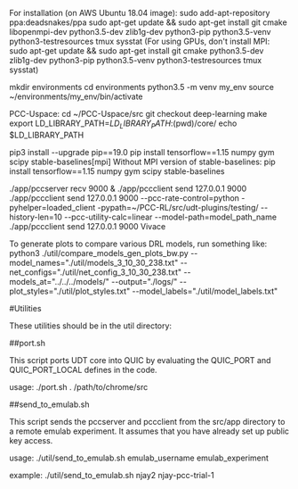 For installation (on AWS Ubuntu 18.04 image):
sudo add-apt-repository ppa:deadsnakes/ppa
sudo apt-get update && sudo apt-get install git cmake libopenmpi-dev python3.5-dev zlib1g-dev python3-pip python3.5-venv python3-testresources tmux sysstat
(For using GPUs, don't install MPI: sudo apt-get update && sudo apt-get install git cmake  python3.5-dev zlib1g-dev python3-pip python3.5-venv python3-testresources tmux sysstat)

mkdir environments
cd environments
python3.5 -m venv my_env
source ~/environments/my_env/bin/activate

PCC-Uspace:
cd ~/PCC-Uspace/src
git checkout deep-learning
make
export LD_LIBRARY_PATH=$LD_LIBRARY_PATH:$(pwd)/core/
echo $LD_LIBRARY_PATH



pip3 install --upgrade pip==19.0 
pip install tensorflow==1.15 numpy gym scipy stable-baselines[mpi]
Without MPI version of stable-baselines:
pip install tensorflow==1.15 numpy gym scipy stable-baselines


./app/pccserver recv 9000 &
./app/pccclient send 127.0.0.1 9000
./app/pccclient send 127.0.0.1 9000 --pcc-rate-control=python -pyhelper=loaded_client -pypath=~/PCC-RL/src/udt-plugins/testing/ --history-len=10 --pcc-utility-calc=linear --model-path=model_path_name
./app/pccclient send 127.0.0.1 9000 Vivace 

To generate plots to compare various DRL models, run something like:
python3 ./util/compare_models_gen_plots_bw.py --model_names="./util/models_3_10_30_238.txt" --net_configs="./util/net_config_3_10_30_238.txt" --models_at="../../../models/" --output="./logs/" --plot_styles="./util/plot_styles.txt" --model_labels="./util/model_labels.txt"




#Utilities

These utilities should be in the util directory:

##port.sh

This script ports UDT core into QUIC by evaluating the QUIC_PORT and QUIC_PORT_LOCAL defines in the code. 

usage: ./port.sh . /path/to/chrome/src

##send_to_emulab.sh

This script sends the pccserver and pccclient from the src/app directory to a remote emulab experiment. It assumes that you have already set up public key access.

usage: ./util/send_to_emulab.sh emulab_username emulab_experiment

example: ./util/send_to_emulab.sh njay2 njay-pcc-trial-1
